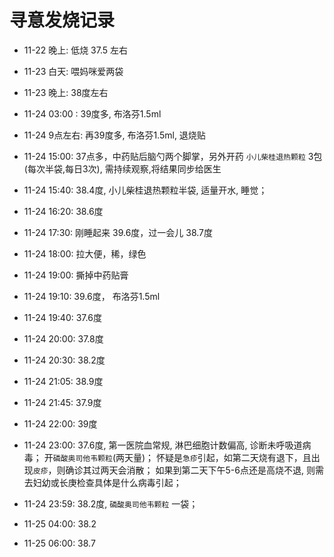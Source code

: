 <!---
markmeta_author: wongoo
markmeta_date: 2019-11-24
markmeta_title: 寻意发烧记录
markmeta_categories: 伤病
markmeta_tags: 寻意,发烧
-->


# 寻意发烧记录

- 11-22 晚上:  低烧 37.5 左右
- 11-23 白天:  喂妈咪爱两袋
- 11-23 晚上:  38度左右
- 11-24 03:00 : 39度多, 布洛芬1.5ml
- 11-24 9点左右: 再39度多, 布洛芬1.5ml, 退烧贴
- 11-24 15:00: 37点多，中药贴后脑勺两个脚掌，另外开药 `小儿柴桂退热颗粒` 3包(每次半袋,每日3次), 需持续观察,将结果同步给医生
- 11-24 15:40: 38.4度, 小儿柴桂退热颗粒半袋, 适量开水, 睡觉；
- 11-24 16:20: 38.6度
- 11-24 17:30: 刚睡起来 39.6度，过一会儿 38.7度
- 11-24 18:00: 拉大便，稀，绿色		
- 11-24 19:00: 撕掉中药贴膏
- 11-24 19:10: 39.6度， 布洛芬1.5ml
- 11-24 19:40: 37.6度
- 11-24 20:00: 37.8度
- 11-24 20:30: 38.2度
- 11-24 21:05: 38.9度
- 11-24 21:45: 37.9度
- 11-24 22:00: 39度
- 11-24 23:00: 37.6度, 第一医院血常规, 淋巴细胞计数偏高, 诊断未呼吸道病毒；
	开`磷酸奥司他韦颗粒`(两天量)；
	怀疑是`急疹`引起，如第二天烧有退下，且出现`皮疹`，则确诊其过两天会消散；
	如果到第二天下午5-6点还是高烧不退, 则需去妇幼或长庚检查具体是什么病毒引起；

- 11-24 23:59: 38.2度, `磷酸奥司他韦颗粒` 一袋；
- 11-25 04:00: 38.2
- 11-25 06:00: 38.7




